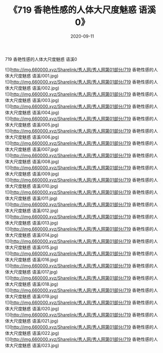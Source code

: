 ﻿---
layout: post
title:  《719 香艳性感的人体大尺度魅惑 语溪0》
date:   2020-09-11
img: http://img.660000.xyz/Sharelink/秀人网/秀人网第01部分/719 香艳性感的人体大尺度魅惑 语溪0/000.jpg
categories: [美女, 清纯, 唯美]
---

719 香艳性感的人体大尺度魅惑 语溪0

  ![](http://img.660000.xyz/Sharelink/秀人网/秀人网第01部分/719 香艳性感的人体大尺度魅惑 语溪/001.jpg) <br> ![](http://img.660000.xyz/Sharelink/秀人网/秀人网第01部分/719 香艳性感的人体大尺度魅惑 语溪/002.jpg) <br> ![](http://img.660000.xyz/Sharelink/秀人网/秀人网第01部分/719 香艳性感的人体大尺度魅惑 语溪/003.jpg) <br> ![](http://img.660000.xyz/Sharelink/秀人网/秀人网第01部分/719 香艳性感的人体大尺度魅惑 语溪/004.jpg) <br> ![](http://img.660000.xyz/Sharelink/秀人网/秀人网第01部分/719 香艳性感的人体大尺度魅惑 语溪/005.jpg) <br> ![](http://img.660000.xyz/Sharelink/秀人网/秀人网第01部分/719 香艳性感的人体大尺度魅惑 语溪/006.jpg) <br> ![](http://img.660000.xyz/Sharelink/秀人网/秀人网第01部分/719 香艳性感的人体大尺度魅惑 语溪/007.jpg) <br> ![](http://img.660000.xyz/Sharelink/秀人网/秀人网第01部分/719 香艳性感的人体大尺度魅惑 语溪/008.jpg) <br> ![](http://img.660000.xyz/Sharelink/秀人网/秀人网第01部分/719 香艳性感的人体大尺度魅惑 语溪/009.jpg) <br> ![](http://img.660000.xyz/Sharelink/秀人网/秀人网第01部分/719 香艳性感的人体大尺度魅惑 语溪/010.jpg) <br> ![](http://img.660000.xyz/Sharelink/秀人网/秀人网第01部分/719 香艳性感的人体大尺度魅惑 语溪/011.jpg) <br> ![](http://img.660000.xyz/Sharelink/秀人网/秀人网第01部分/719 香艳性感的人体大尺度魅惑 语溪/012.jpg) <br> ![](http://img.660000.xyz/Sharelink/秀人网/秀人网第01部分/719 香艳性感的人体大尺度魅惑 语溪/013.jpg) <br> ![](http://img.660000.xyz/Sharelink/秀人网/秀人网第01部分/719 香艳性感的人体大尺度魅惑 语溪/014.jpg) <br> ![](http://img.660000.xyz/Sharelink/秀人网/秀人网第01部分/719 香艳性感的人体大尺度魅惑 语溪/015.jpg) <br> ![](http://img.660000.xyz/Sharelink/秀人网/秀人网第01部分/719 香艳性感的人体大尺度魅惑 语溪/016.jpg) <br> ![](http://img.660000.xyz/Sharelink/秀人网/秀人网第01部分/719 香艳性感的人体大尺度魅惑 语溪/017.jpg) <br> ![](http://img.660000.xyz/Sharelink/秀人网/秀人网第01部分/719 香艳性感的人体大尺度魅惑 语溪/018.jpg) <br> ![](http://img.660000.xyz/Sharelink/秀人网/秀人网第01部分/719 香艳性感的人体大尺度魅惑 语溪/019.jpg) <br> ![](http://img.660000.xyz/Sharelink/秀人网/秀人网第01部分/719 香艳性感的人体大尺度魅惑 语溪/020.jpg) <br> ![](http://img.660000.xyz/Sharelink/秀人网/秀人网第01部分/719 香艳性感的人体大尺度魅惑 语溪/021.jpg) <br> ![](http://img.660000.xyz/Sharelink/秀人网/秀人网第01部分/719 香艳性感的人体大尺度魅惑 语溪/022.jpg) <br> ![](http://img.660000.xyz/Sharelink/秀人网/秀人网第01部分/719 香艳性感的人体大尺度魅惑 语溪/023.jpg) <br>